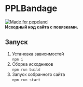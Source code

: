 # PPLBandage
[![Made for pepeland](https://andcool.ru/static/badges/made-for-ppl.svg)](https://pepeland.net)  
**Исходный код сайта с повязками.**

## Запуск

1. Установка зависимостей  
    `npm i`
2. Сборка исходников  
    `npm run build`
3. Запуск собранного сайта  
   `npm run start`
